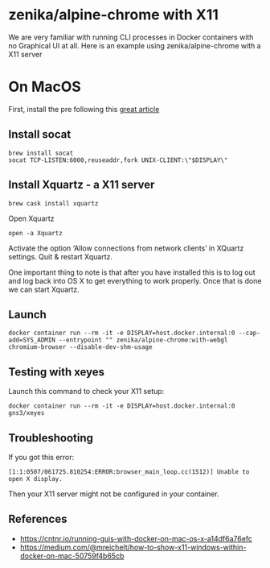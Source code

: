 # zenika/alpine-chrome with X11

We are very familiar with running CLI processes in Docker containers with no Graphical UI at all.
Here is an example using zenika/alpine-chrome with a X11 server

# On MacOS

First, install the pre following this [great article](https://cntnr.io/running-guis-with-docker-on-mac-os-x-a14df6a76efc)

## Install socat

```
brew install socat
socat TCP-LISTEN:6000,reuseaddr,fork UNIX-CLIENT:\"$DISPLAY\"
```

## Install Xquartz - a X11 server

```
brew cask install xquartz
```

Open Xquartz

```
open -a Xquartz
```

Activate the option ‘Allow connections from network clients’ in XQuartz settings.
Quit & restart Xquartz.

One important thing to note is that after you have installed this is to log out and log back into OS X to get everything to work properly. Once that is done we can start Xquartz.

## Launch

```
docker container run --rm -it -e DISPLAY=host.docker.internal:0 --cap-add=SYS_ADMIN --entrypoint "" zenika/alpine-chrome:with-webgl chromium-browser --disable-dev-shm-usage
```

## Testing with xeyes

Launch this command to check your X11 setup:

```
docker container run --rm -it -e DISPLAY=host.docker.internal:0 gns3/xeyes
```

## Troubleshooting

If you got this error:

```
[1:1:0507/061725.810254:ERROR:browser_main_loop.cc(1512)] Unable to open X display.
```

Then your X11 server might not be configured in your container.

## References

- https://cntnr.io/running-guis-with-docker-on-mac-os-x-a14df6a76efc
- https://medium.com/@mreichelt/how-to-show-x11-windows-within-docker-on-mac-50759f4b65cb
